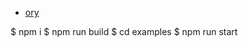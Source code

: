 - [ory](https://www.ctolib.com/ory-editor.html)

$ npm i
$ npm run build
$ cd examples
$ npm run start